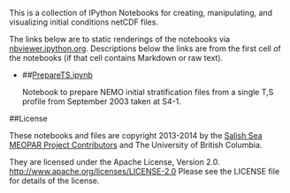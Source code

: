 This is a collection of IPython Notebooks for creating,
manipulating, and visualizing initial conditions netCDF files.

The links below are to static renderings of the notebooks via
[nbviewer.ipython.org](http://nbviewer.ipython.org/).
Descriptions below the links are from the first cell of the notebooks
(if that cell contains Markdown or raw text).


* ##[PrepareTS.ipynb](https://nbviewer.jupyter.org/github/SalishSeaCast/tools/blob/master/I_ForcingFiles/Initial/PrepareTS.ipynb)

    Notebook to prepare NEMO initial stratification files from a single T,S profile from September 2003 taken at S4-1.


##License

These notebooks and files are copyright 2013-2014
by the [Salish Sea MEOPAR Project Contributors](https://github.com/SalishSeaCast/docs/blob/master/CONTRIBUTORS.rst)
and The University of British Columbia.

They are licensed under the Apache License, Version 2.0.
http://www.apache.org/licenses/LICENSE-2.0
Please see the LICENSE file for details of the license.

